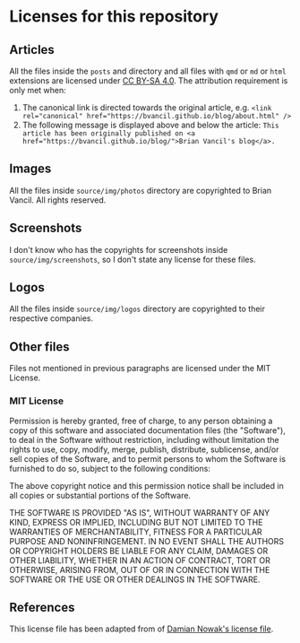 # Licenses for this repository

## Articles

All the files inside the `posts` and directory and all files with `qmd` or `md` or `html` extensions are licensed under
[CC BY-SA 4.0](https://creativecommons.org/licenses/by-sa/4.0/). The attribution requirement is only met when:

1. The canonical link is directed towards the original article, e.g. `<link rel="canonical" href="https://bvancil.github.io/blog/about.html" />`
2. The following message is displayed above and below the article: `This article has been originally published on <a href="https://bvancil.github.io/blog/">Brian Vancil's blog</a>.`

## Images

All the files inside `source/img/photos` directory are copyrighted to Brian Vancil. All rights reserved.

## Screenshots

I don't know who has the copyrights for screenshots inside `source/img/screenshots`, so I don't state any license for these files.

## Logos

All the files inside `source/img/logos` directory are copyrighted to their respective companies.

## Other files

Files not mentioned in previous paragraphs are licensed under the MIT License.

### MIT License

Permission is hereby granted, free of charge, to any person obtaining
a copy of this software and associated documentation files (the
"Software"), to deal in the Software without restriction, including
without limitation the rights to use, copy, modify, merge, publish,
distribute, sublicense, and/or sell copies of the Software, and to
permit persons to whom the Software is furnished to do so, subject to
the following conditions:

The above copyright notice and this permission notice shall be
included in all copies or substantial portions of the Software.

THE SOFTWARE IS PROVIDED "AS IS", WITHOUT WARRANTY OF ANY KIND,
EXPRESS OR IMPLIED, INCLUDING BUT NOT LIMITED TO THE WARRANTIES OF
MERCHANTABILITY, FITNESS FOR A PARTICULAR PURPOSE AND
NONINFRINGEMENT. IN NO EVENT SHALL THE AUTHORS OR COPYRIGHT HOLDERS BE
LIABLE FOR ANY CLAIM, DAMAGES OR OTHER LIABILITY, WHETHER IN AN ACTION
OF CONTRACT, TORT OR OTHERWISE, ARISING FROM, OUT OF OR IN CONNECTION
WITH THE SOFTWARE OR THE USE OR OTHER DEALINGS IN THE SOFTWARE.

## References

This license file has been adapted from of [Damian Nowak's license file](https://gitlab.com/Nowaker/nowaker-blog/-/raw/97e538ba115624da1159eeb7e9e453565d3bd26e/LICENSE.md).
